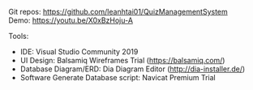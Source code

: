 Git repos: https://github.com/leanhtai01/QuizManagementSystem</br>
Demo: https://youtu.be/X0xBzHoju-A</br>

Tools:</br>
- IDE: Visual Studio Community 2019</br>
- UI Design: Balsamiq Wireframes Trial (https://balsamiq.com/)</br>
- Database Diagram/ERD: Dia Diagram Editor (http://dia-installer.de/)</br>
- Software Generate Database script: Navicat Premium Trial<br>
